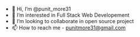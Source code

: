 - 👋 Hi, I’m @punit_more31
- 👀 I’m interested in Full Stack Web Developement
- 💞️ I’m looking to collaborate in open source project
- 📫 How to reach me - punitmore31@gmail.com

<!---
Punit-More31/Punit-More31 is a ✨ special ✨ repository because its `README.md` (this file) appears on your GitHub profile.
You can click the Preview link to take a look at your changes.
--->
